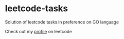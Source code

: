 # leetcode-tasks

Solution of leetcode tasks in preference on GO language

Check out my [profile](https://leetcode.com/grigorylantsov/) on leetcode
